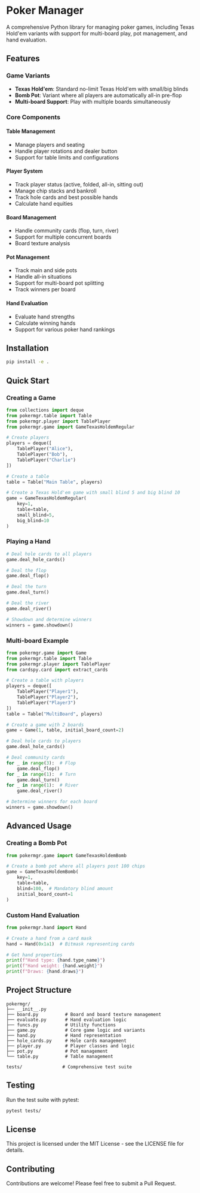 # Poker Manager

A comprehensive Python library for managing poker games, including Texas Hold'em variants with support for multi-board play, pot management, and hand evaluation.

## Features

### Game Variants
- **Texas Hold'em**: Standard no-limit Texas Hold'em with small/big blinds
- **Bomb Pot**: Variant where all players are automatically all-in pre-flop
- **Multi-board Support**: Play with multiple boards simultaneously

### Core Components

#### Table Management
- Manage players and seating
- Handle player rotations and dealer button
- Support for table limits and configurations

#### Player System
- Track player status (active, folded, all-in, sitting out)
- Manage chip stacks and bankroll
- Track hole cards and best possible hands
- Calculate hand equities

#### Board Management
- Handle community cards (flop, turn, river)
- Support for multiple concurrent boards
- Board texture analysis

#### Pot Management
- Track main and side pots
- Handle all-in situations
- Support for multi-board pot splitting
- Track winners per board

#### Hand Evaluation
- Evaluate hand strengths
- Calculate winning hands
- Support for various poker hand rankings

## Installation

```bash
pip install -e .
```

## Quick Start

### Creating a Game

```python
from collections import deque
from pokermgr.table import Table
from pokermgr.player import TablePlayer
from pokermgr.game import GameTexasHoldemRegular

# Create players
players = deque([
    TablePlayer("Alice"),
    TablePlayer("Bob"),
    TablePlayer("Charlie")
])

# Create a table
table = Table("Main Table", players)

# Create a Texas Hold'em game with small blind 5 and big blind 10
game = GameTexasHoldemRegular(
    key=1,
    table=table,
    small_blind=5,
    big_blind=10
)
```

### Playing a Hand

```python
# Deal hole cards to all players
game.deal_hole_cards()

# Deal the flop
game.deal_flop()

# Deal the turn
game.deal_turn()

# Deal the river
game.deal_river()

# Showdown and determine winners
winners = game.showdown()
```

### Multi-board Example

```python
from pokermgr.game import Game
from pokermgr.table import Table
from pokermgr.player import TablePlayer
from cardspy.card import extract_cards

# Create a table with players
players = deque([
    TablePlayer("Player1"),
    TablePlayer("Player2"),
    TablePlayer("Player3")
])
table = Table("MultiBoard", players)

# Create a game with 2 boards
game = Game(1, table, initial_board_count=2)

# Deal hole cards to players
game.deal_hole_cards()

# Deal community cards
for _ in range(3):  # Flop
    game.deal_flop()
for _ in range(1):  # Turn
    game.deal_turn()
for _ in range(1):  # River
    game.deal_river()

# Determine winners for each board
winners = game.showdown()
```

## Advanced Usage

### Creating a Bomb Pot

```python
from pokermgr.game import GameTexasHoldemBomb

# Create a bomb pot where all players post 100 chips
game = GameTexasHoldemBomb(
    key=1,
    table=table,
    blind=100,  # Mandatory blind amount
    initial_board_count=1
)
```

### Custom Hand Evaluation

```python
from pokermgr.hand import Hand

# Create a hand from a card mask
hand = Hand(0x1a1)  # Bitmask representing cards

# Get hand properties
print(f"Hand type: {hand.type_name}")
print(f"Hand weight: {hand.weight}")
print(f"Draws: {hand.draws}")
```

## Project Structure

```
pokermgr/
├── __init__.py
├── board.py          # Board and board texture management
├── evaluate.py       # Hand evaluation logic
├── funcs.py          # Utility functions
├── game.py           # Core game logic and variants
├── hand.py           # Hand representation
├── hole_cards.py     # Hole cards management
├── player.py         # Player classes and logic
├── pot.py            # Pot management
└── table.py          # Table management

tests/               # Comprehensive test suite
```

## Testing

Run the test suite with pytest:

```bash
pytest tests/
```

## License

This project is licensed under the MIT License - see the LICENSE file for details.

## Contributing

Contributions are welcome! Please feel free to submit a Pull Request.

